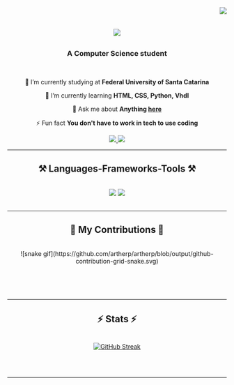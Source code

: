 <img align="right" src="https://visitor-badge.laobi.icu/badge?page_id=artherp.artherp" />

<h1 align="center">
    <img src="https://readme-typing-svg.herokuapp.com/?font=Righteous&size=35&center=true&vCenter=true&width=500&height=70&duration=4000&lines=Hi+There!+👋;+I'm+Arthur+Erpen!;" />
</h1>

<h3 align="center">A Computer Science student</h3>

<br/>

<div align="center">
 
 🔭 I’m currently studying at **Federal University of Santa Catarina**
 
 🌱 I’m currently learning **HTML, CSS, Python, Vhdl**

💬 Ask me about **Anything [here](https://github.com/artherp/artherp/issues)**

⚡ Fun fact **You don't have to work in tech to use coding**

 </div>
 
<div align="center"> 
  <a href="mailto:a.erpen.contact@gmail.com">
    <img src="https://img.shields.io/badge/Gmail-333333?style=for-the-badge&logo=gmail&logoColor=red" />
  </a>
  <a href="https://www.linkedin.com/in/arthur-erpen-798804260/" target="_blank">
    <img src="https://img.shields.io/badge/LinkedIn-0077B5?style=for-the-badge&logo=linkedin&logoColor=white" target="_blank" />
  </a>
  </a>
</div>

 <hr/>
 
<h2 align="center">⚒️ Languages-Frameworks-Tools ⚒️</h2>
<br/>
<div align="center">
    <img src="https://skillicons.dev/icons?i=html,css,vscode,github,figma,git" />
    <img src="https://skillicons.dev/icons?i=python" /><br>
</div>

<br/>
<hr/>

<div align="center">
  <h2>🐍 My Contributions 🐍</h2>
  <br>
  ![snake gif](https://github.com/artherp/artherp/blob/output/github-contribution-grid-snake.svg)
  
  <br/><br/><br/>
</div>

<hr/>

<h2 align="center">⚡ Stats ⚡</h2>
<br>
<div align=center>
  <a href="https://git.io/streak-stats"><img src="https://streak-stats.demolab.com?user=artherp&theme=dark&hide_border=true&border_radius=15" alt="GitHub Streak" /></a>
  
</div>

<br/><br/>

<hr/>

<br/>

<br/>
